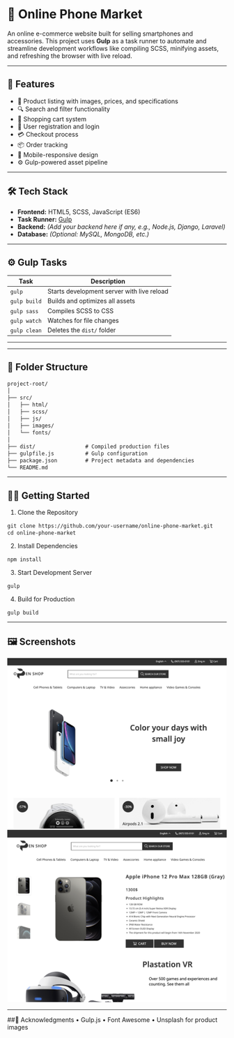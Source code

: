 # 📱 Online Phone Market

An online e-commerce website built for selling smartphones and accessories. This project uses **Gulp** as a task runner to automate and streamline development workflows like compiling SCSS, minifying assets, and refreshing the browser with live reload.

---

## 🚀 Features

- 📱 Product listing with images, prices, and specifications
- 🔍 Search and filter functionality
- 🛒 Shopping cart system
- 👤 User registration and login
- 💳 Checkout process
- 📦 Order tracking
- 📱 Mobile-responsive design
- ⚙️ Gulp-powered asset pipeline

---

## 🛠️ Tech Stack

- **Frontend:** HTML5, SCSS, JavaScript (ES6)
- **Task Runner:** [Gulp](https://gulpjs.com/)
- **Backend:** *(Add your backend here if any, e.g., Node.js, Django, Laravel)*
- **Database:** *(Optional: MySQL, MongoDB, etc.)*

---

## ⚙️ Gulp Tasks

| Task         | Description                          |
|--------------|--------------------------------------|
| `gulp`       | Starts development server with live reload |
| `gulp build` | Builds and optimizes all assets      |
| `gulp sass`  | Compiles SCSS to CSS                 |
| `gulp watch` | Watches for file changes             |
| `gulp clean` | Deletes the `dist/` folder           |

---

---

## 📁 Folder Structure

```plaintext
project-root/
│
├── src/
│   ├── html/
│   ├── scss/
│   ├── js/
│   ├── images/
│   └── fonts/
│
├── dist/                # Compiled production files
├── gulpfile.js          # Gulp configuration
├── package.json         # Project metadata and dependencies
└── README.md
```

---

## 🧑‍💻 Getting Started

1. Clone the Repository

```
git clone https://github.com/your-username/online-phone-market.git
cd online-phone-market
```

2. Install Dependencies

```
npm install
```

3. Start Development Server

```
gulp
```

4. Build for Production

```
gulp build
```

---

## 🖼️ Screenshots
![Screenshot 1](app/src/images/Screenshot1.png)
![Screenshot 2](app/src/images/Screenshot2.png)

---

##🙌 Acknowledgments
	•	Gulp.js
	•	Font Awesome
	•	Unsplash for product images
